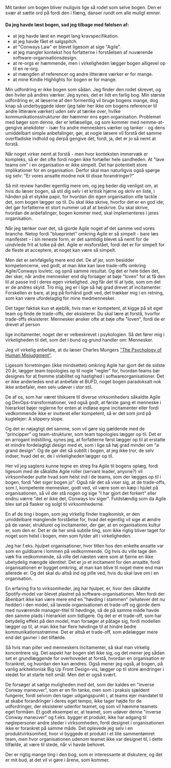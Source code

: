 [//]: # "title: Forstå incitamenterne når du læser team topologies."
[//]: # "slug: forsta-incitamenterne-nar-du-lser-team-topologies"
[//]: # "pubDate: 13/12/2023 12:01"
[//]: # "lastModified: 21/12/2023 13:07"
[//]: # "excerpt: "
[//]: # "categories: organisation"
[//]: # "isPublished: true"


Mit tanker om bogen bliver muligvis lige så rodet som selve bogen. Den er svær at sætte ord på fordi den i flæng, danser rundt om alle muligt emner.

#### Da jeg havde læst bogen, sad jeg tilbage med følelsen af:

- at jeg havde læst en meget lang kravspecifikation.
- at jeg havde fået et salgspitch.
- at "Conways Law" er blevet ligesom at sige "Agile".
- at jeg mangler kontekst hos forfatterne i forståelsen af nuværende software-organisationsdesign.
- at re-orgs er hæmmende, men i virkeligheden lægger bogen alligevel op til en re-org.
- at mængden af referencer og andre litterære værker er for mange.
- at mine Kindle Highlights for bogen er for mange.

Min udfordring er ikke bogen som sådan. Jeg finder den rodet skrevet, og den hviler på andres værker. Jeg synes, det er lidt en farlig bog. Min største udfordring er, at læserne af den formentlig vil bruge bogens mange, dog knap så underbyggede ideer (jeg taler her ikke om bogens referencer til andre litterære værker) uden selv at tænke over, hvilke kommunikationsstrukturer der hæmmer ens egen organisation. Problemet med bøger som denne, der er letlæselige, og som kommer med nemme-at-gengive anekdoter - især fra andre menneskers værker og tanker - og dens umiddelbart simple anbefalinger, gør, at nogle læsere vil forstå det samme overfladiske indhold og derpå gengive det, fordi, ja, det er jo så nemt at forstå.

Når noget virker nemt at forstå - men hvor konteksten immervæk er kompleks, så er det ofte fordi nogen ikke fortæller hele sandheden. At "lave teams om" i en organisation er ikke simpelt. Det har potentielt store implikationer for en organisation. Derfor skal man naturligvis også spørge sig selv: "Er vores ansatte modne nok til disse forandringer?"

Så mit review handler egentlig mere om, og jeg beder dig venligst om, at hvis du læser bogen, så stil dig selv i et kritisk hjørne og skriv en liste, i hånden på et stykke papir, for hvordan din egen organisation ville tackle det, som bogen lægger op til. Du skal ikke skrive, hvorfor det er en god ide; det gør forfatterne et stort nummer ud af at beskrive. Du skal skrive, hvordan de anbefalinger, bogen kommer med, skal implementeres i jeres organisation.

Når jeg tænker over det, så gjorde Agile noget af det samme ved vores branche. Netop fordi "blueprintet" omkring Agile er så simpelt - bare læs manifestet - i sin reneste form, er det samtidig blevet så nemt for de uindviede frit at tolke på det. Agile er misforstået, fordi det er for simpelt for de fleste at acceptere, at noget kan være så simpelt.

Men det er selvfølgelig mere end det. De af jer, som besidder kompetencerne, ved godt, at man ikke kan lave trade-offs omkring Agile/Conways lov/etc. og opnå samme resultat. Og det er hele tiden det, der sker, når andre mennesker end dig forsøger at bøje "loven" for at få den til at passe ind i deres egen virkelighed. Jeg får det til at lyde, som om det er de andres skyld. Tro mig, jeg er i lige så høj grad drevet af incitamenter. Forskellen er bare, at jeg på forhånd godt ved, det trækker mig i en retning, som kan være ufordelagtig for mine medmennesker.

Det tager faktisk kun et øjeblik, hvis man er kompetent, at kigge på sit eget team og finde de trade-offs, der eksisterer. Du skal lære at forstå, hvorfor trade-offs eksisterer. Mennesker ønsker ofte at bøje ofte "loven", fordi de er drevet af person

lige incitamenter, noget der er velbeskrevet i psykologien. Så det fører mig i virkeligheden til det, som det i bund og grund handler om: Mennesker.

Jeg vil virkelig anbefale, at du læser Charles Mungers ["The Psychology of Human Misjudgment"](https://fs.blog/great-talks/psychology-human-misjudgment/).

Ligesom forretningen (ikke mindsettet) omkring Agile har gjort det de sidste 20 år, lægger team topologies op til nogle "regler" for, hvordan teams bør designes for at fremme stabilitet og hastighed i softwareorganisationer. Det er ikke anderledes end at anbefale et BUFD, noget bogen paradoksalt nok ikke anbefaler, men selv udøver i stor stil.

De af os, som har været tilskuere til diverse virksomheders såkaldte Agile og DevOps-transformationer, ved også godt, at første gang et menneske i hierarkiet bøjer reglerne for enten at indløse egne incitamenter eller fordi vedkommende ikke er inviteret eller kompetent, så er det som jord på kuglelejer: A slippery slope.

Og det er nøjagtigt det samme, som vil gøre sig gældende med de "principper" og team-strukturer, som team topologies lægger op til. Det er en arrogant indstilling, synes jeg, at forfatterne først lægger op til at erstatte et mindre fordelagtigt design med et, som i lige så høj grad minder om "a grand design". Og de gør det så subtilt i bogen, at jeg ikke tror, de selv indser, hvad det er, de i virkeligheden lægger op til.

Her vil jeg sagtens kunne tegne en streg fra Agile til bogens oplæg, fordi ligesom med de såkaldte Agile roller (servant leader, anyone?) vil virksomheder putte hvad som helst ind i de teams, som der lægges op til i bogen, fordi "det siger bogen jo". Også når det så viser sig, at de trade-offs, som I, kompetente mennesker, godt ved, vil være som en kæp i hjulet på organisationen, så vil der stå nogen og sige "I har gjort det forkert" eller endnu værre "det er ikke det, Conways lov siger". Fuldstændig som da Agile blev sat på flasker og solgt til virksomhederne.

En af de ting i bogen, som jeg virkelig finder tragikomisk, er den umiddelbare manglende forståelse for, hvad det egentlig vil sige at ændre på de vaner, strukturer og incitamenter, der gør, at en organisations kultur er, som den er. Det er de her små subtile ting, som ikke rigtig bliver taget for noget som helst i bogen, men som fylder alt i virkeligheden.

Jeg har f.eks. hjulpet organisationer, hvor titlen hos den enkelte ansatte var som en guldbarre i lommen på vedkommende. Og hvis du ville tage den væk fra vedkommende, så ville det næsten være som at fjerne en ikke ubetydelig mængde identitet. Det er jo et incitament for den ansatte, fordi organisationen er bygget omkring, at man kan blive til noget mere end man allerede er. Og det skal du altså ind og pille ved, hvis du skal lave om i en organisation.

En erfaring fra to virksomheder, jeg har hjulpet, er, hvor den såkaldte Spotify-model var blevet plastret på software-organisationen. Men fordi der åbenbart ikke kan være mere end en "høvding i stammen" (whatever det nu hedder) i den model, så lavede organisationen et trade-off og gjorde dem med nuværende manager-titel til høvdinge, så de på samme måde havde den samme plads i hierarkiet som tidligere. Og det er et trade-off, som har betydelig effekt på den model, man forsøger at påtage sig, fordi modellen lægger op til, at man ikke har flere høvdinge til at hindre bedre kommunikationsstrømme. Det er altså et trade-off, som ødelægger mere end det gavner i det tilfælde.

Så hvis man piller ved menneskers incitamenter, så skal man virkelig koncentrere sig. Det aspekt har bogen slet ikke sig, og det mener jeg sådan set er grundlæggende for overhovedet at forstå, hvordan en organisation er forankret, og hvordan den kan ændres. Også mener jeg også, at bogen, på vanlig arkitektonisk Big Up Front Design-vis, lægger op til store ændringer i stedet for at starte helt småt. Men det er også svært.

De forsøger at sælge muligheden med det, som der kaldes en "inverse Conway maneuver", som er en fin tanke, men som i praksis sjældent fungerer, fordi selvom den tager udgangspunkt i, at teams ejer mandatet til at skabe forandringer i deres eget tempo, ikke tager højde for de udfordringer, der eksisterer udenfor teamet, og som vil hæmme teamets eget formåen. Et godt eksempel er, at teamet, som udøver denne "inverse Conway maneuver" og f.eks. bygger et produkt, ikke har adgang til nøglepersoner andre steder i virksomheden, fordi designet i organisationen ikke er forankret på samme måde. Det oplevede jeg selv i en produktvirksomhed, hvor vi byggede et produkt i et lille sammentømret team, men hvor organisationen udenom teamet ikke var designet til, i dette tilfælde, at være til stede, når vi havde behovet.

Der er rigtig mange ting i den bog, som er interessante at diskutere, og det er mit bud, at det vil vi gøre i årene, som kommer.
